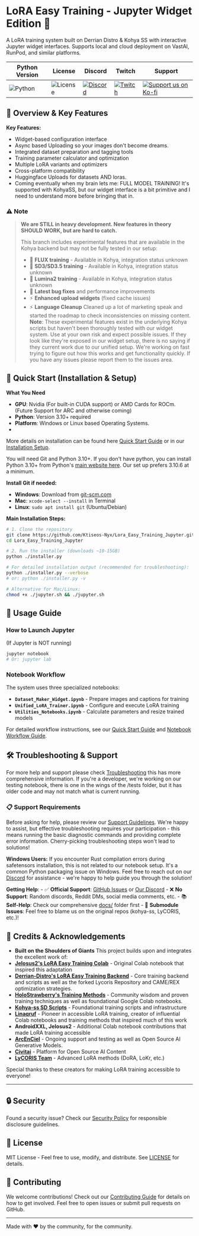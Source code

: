 # LoRA Easy Training - Jupyter Widget Edition 🚀

A LoRA training system built on Derrian Distro & Kohya SS with interactive Jupyter widget interfaces. Supports local and cloud deployment on VastAI, RunPod, and similar platforms.

| Python Version | License | Discord | Twitch | Support |
|---|---|---|---|---|
| ![Python](https://img.shields.io/badge/python-3.10+-blue.svg) | ![License](https://img.shields.io/badge/license-MIT-green.svg) | [![Discord](https://img.shields.io/badge/Discord-Join%20Our%20Server-5865F2?style=for-the-badge&logo=discord)](https://discord.gg/HhBSM9gBY) | [![Twitch](https://img.shields.io/badge/Twitch-Follow%20on%20Twitch-9146FF?logo=twitch&style=for-the-badge)](https://twitch.tv/duskfallcrew) |  <a href="https://ko-fi.com/duskfallcrew" target="_blank"><img src="https://img.shields.io/badge/Support%20us%20on-Ko--Fi-FF5E5B?style=for-the-badge&logo=kofi" alt="Support us on Ko-fi"></a> |

## 🌟 Overview & Key Features

**Key Features:**
- Widget-based configuration interface
- Async based Uploading so your images don't become dreams.
- Integrated dataset preparation and tagging tools
- Training parameter calculator and optimization
- Multiple LoRA variants and optimizers
- Cross-platform compatibility
- Huggingface Uploads for datasets AND loras.
- Coming eventually when my brain lets me: FULL MODEL TRAINING! It's supported with KohyaSS, but our widget interface is a bit primitive and I need to understand more before bringing that in.

### ⚠️ Note

> **We are STILL in heavy development. New features in theory SHOULD WORK, but are hard to catch.**
>
> This branch includes experimental features that are available in the Kohya backend but may not be fully tested in our setup:
> - 🔬 **FLUX training** - Available in Kohya, integration status unknown
> - 🧬 **SD3/SD3.5 training** - Available in Kohya, integration status unknown
> - 🌟 **Lumina2 training** - Available in Kohya, integration status unknown
> - 🔧 **Latest bug fixes** and performance improvements
> - ⚡ **Enhanced upload widgets** (fixed cache issues)
> - ⚡ **Language Cleanup** Cleaned up a lot of marketing speak and started the roadmap to check inconsistencies on missing content.
> **Note**: These experimental features exist in the underlying Kohya scripts but haven't been thoroughly tested with our widget system. Use at your own risk and expect possible issues. If they look like they're exposed in our widget setup, there is no saying if they current work due to our unified setup. We're working on fast trying to figure out how this works and get functionality quickly. If you have any issues please report them to the issues area.


## 🚀 Quick Start (Installation & Setup)

**What You Need**

- **GPU**: Nvidia (For built-in CUDA support) or AMD Cards for ROCm. (Future Support for ARC and otherwise coming)
- **Python**: Version 3.10+ required
- **Platform**: Windows or Linux based Operating Systems.
-
More details on installation can be found here [Quick Start Guide](docs/quickstart.md) or in our [Installation Setup](docs/guides/installation.md).

You will need Git and Python 3.10+.
If you don't have python, you can install Python 3.10+ from Python's [main website here](https://www.python.org/downloads/). Our set up prefers 3.10.6 at a minimum.

**Install Git if needed:**
- **Windows**: Download from [git-scm.com](https://git-scm.com/download/win)
- **Mac**: `xcode-select --install` in Terminal
- **Linux**: `sudo apt install git` (Ubuntu/Debian)

**Main Installation Steps:**

```bash
# 1. Clone the repository
git clone https://github.com/Ktiseos-Nyx/Lora_Easy_Training_Jupyter.git
cd Lora_Easy_Training_Jupyter

# 2. Run the installer (downloads ~10-15GB)
python ./installer.py

# For detailed installation output (recommended for troubleshooting):
python ./installer.py --verbose
# or: python ./installer.py -v

# Alternative for Mac/Linux:
chmod +x ./jupyter.sh && ./jupyter.sh
```

## 📖 Usage Guide

### How to Launch Jupyter

(If Jupyter is NOT running)

```bash
jupyter notebook
# Or: jupyter lab
```

### Notebook Workflow

The system uses three specialized notebooks:

- **`Dataset_Maker_Widget.ipynb`** - Prepare images and captions for training
- **`Unified_LoRA_Trainer.ipynb`** - Configure and execute LoRA training
- **`Utilities_Notebooks.ipynb`** - Calculate parameters and resize trained models

For detailed workflow instructions, see our [Quick Start Guide](docs/quickstart.md) and [Notebook Workflow Guide](docs/guides/notebook-workflow.md).

## 🛠️ Troubleshooting & Support

For more help and support please check [Troubleshooting](docs/guides/troubleshooting.md) this has more comprehensive information. If you're a developer, we're working on our testing notebook, there is one in the wings of the /tests folder, but it has older code and may not match what is current running.

### 📋 **Support Requirements**
Before asking for help, please review our [Support Guidelines](docs/guides/troubleshooting.md#support-guidelines--boundaries). We're happy to assist, but effective troubleshooting requires your participation - this means running the basic diagnostic commands and providing complete error information. Cherry-picking troubleshooting steps won't lead to solutions!

**Windows Users:** If you encounter Rust compilation errors during safetensors installation, this is not related to our notebook setup. It's a common Python packaging issue on Windows. Feel free to reach out on our [Discord](https://discord.gg/HhBSM9gBY) for assistance - we're happy to help guide you through the solution!

**Getting Help**:
    - ✅ **Official Support**: [GitHub Issues](https://github.com/Ktiseos-Nyx/Lora_Easy_Training_Jupyter/issues) or [Our Discord](https://discord.gg/HhBSM9gBY)
    - ❌ **No Support**: Random discords, Reddit DMs, social media comments, etc.
    - 📚 **Self-Help**: Check our comprehensive [docs/](https://github.com/Ktiseos-Nyx/Lora_Easy_Training_Jupyter/tree/main/docs) folder first
    - 🎯 **Submodule Issues**: Feel free to blame us on the original repos (kohya-ss, LyCORIS, etc.)!

## 🙏 Credits & Acknowledgements

- **Built on the Shoulders of Giants**
This project builds upon and integrates the excellent work of:
- **[Jelosus2's LoRA Easy Training Colab](https://github.com/Jelosus2/Lora_Easy_Training_Colab)** - Original Colab notebook that inspired this adaptation
- **[Derrian-Distro's LoRA Easy Training Backend](https://github.com/derrian-distro/LoRA_Easy_Training_scripts_Backend)** - Core training backend and scripts as well as the forked Lycoris Repository and CAME/REX optimization strategies.
- **[HoloStrawberry's Training Methods](https://github.com/holostrawberry)** - Community wisdom and proven training techniques as well as foundational Google Colab notebooks.
- **[Kohya-ss SD Scripts](https://github.com/kohya-ss/sd-scripts)** - Foundational training scripts and infrastructure
- **[Linaqruf](https://github.com/Linaqruf)** - Pioneer in accessible LoRA training, creator of influential Colab notebooks and training methods that inspired much of this work
- **AndroidXXL, Jelosus2** - Additional Colab notebook contributions that made LoRA training accessible
- **[ArcEnCiel](https://arcenciel.io/)** - Ongoing support and testing as well as Open Source AI Generative Models.
- **[Civitai](https://civitai.com/)** - Platform for Open Source AI Content
- **[LyCORIS Team](https://github.com/67372a/LyCORIS)** - Advanced LoRA methods (DoRA, LoKr, etc.)

Special thanks to these creators for making LoRA training accessible to everyone!

---

## 🔒 Security

Found a security issue? Check our [Security Policy](SECURITY.md) for responsible disclosure guidelines.

## 📄 License

MIT License - Feel free to use, modify, and distribute. See [LICENSE](LICENSE) for details.

## 🤝 Contributing

We welcome contributions! Check out our [Contributing Guide](CONTRIBUTING.md) for details on how to get involved. Feel free to open issues or submit pull requests on GitHub.

---

Made with ❤️ by the community, for the community.

